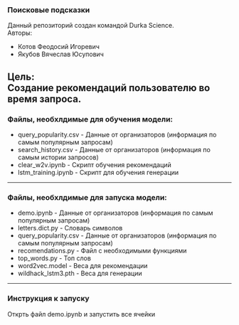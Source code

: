 ### Поисковые подсказки
Данный репозиторий создан командой Durka Science. <br>
Авторы:
 - Котов Феодосий Игоревич
 - Якубов Вячеслав Юсупович

Цель: <br>
Создание рекомендаций пользователю во время запроса.
---
### Файлы, необхлдимые для обучения модели:
 - query_popularity.csv - Данные от организаторов (информация по самым популярным запросам)
 - search_history.csv - Данные от организаторов (информация по самым истории запросов)
 - clear_w2v.ipynb - Скрипт обучения рекомендаций
 - lstm_training.ipynb - Скрипт для обучения генерации
 ---
### Файлы, необхлдимые для запуска модели:
 - demo.ipynb - Данные от организаторов (информация по самым популярным запросам)
 - letters.dict.py - Словарь символов
 - query_popularity.csv -  Данные от организаторов (информация по самым популярным запросам)
 - recomendations.py - Файл с необходимыми функциями
 - top_words.py - Топ слов
 - word2vec.model - Веса для рекомендации
 - wildhack_lstm3.pth - Веса для генерации
 ---
### Инструкция к запуску
Открть файл demo.ipynb и запустить все ячейки